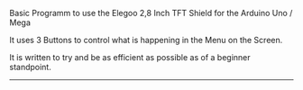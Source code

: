 Basic Programm to use the Elegoo 2,8 Inch TFT Shield for the Arduino Uno / Mega

It uses 3 Buttons to control what is happening in the Menu on the Screen.

It is written to try and be as efficient as possible as of a beginner standpoint.

*******************************************************************************
